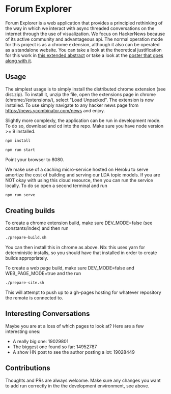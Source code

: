 # Forum Explorer

Forum Explorer is a web application that provides a principled rethinking of the way in which we interact with async threaded conversations on the internet through the use of visualization. We focus on HackerNews because of its active community and advantageous api. The normal operation mode for this project is as a chrome extension, although it also can be operated as a standalone website. You can take a look at the theoretical justification for this work in [this extended abstract](https://www.mcnutt.in/assets/forum-explorer-paper.pdf) or take a look at the [poster that goes along with it](https://www.mcnutt.in/assets/forum-explorer-poster.pdf).

## Usage

The simplest usage is to simply install the distributed chrome extension (see dist.zip). To install it, unzip the file, open the extensions page in chrome (chrome://extensions/), select "Load Unpacked". The extension is now installed. To use simply navigate to any hacker news page from https://news.ycombinator.com/news and enjoy.

Slightly more complexly, the application can be run in development mode. To do so, download and cd into the repo. Make sure you have node version >= 9 installed.  

```sh
npm install

npm run start
```
Point your browser to 8080.

We make use of a caching micro-service hosted on Heroku to serve amortize the cost of building and serving our LDA topic models. If you are NOT okay with using this cloud resource, then you can run the service locally. To do so open a second terminal and run

```sh
npm run serve
```

## Creating builds

To create a chrome extension build, make sure DEV_MODE=false (see constants/index) and then run

```sh
./prepare-build.sh
```
You can then install this in chrome as above. Nb: this uses yarn for deterministic installs, so you should have that installed in order to create builds appropriately.

To create a web page build, make sure DEV_MODE=false and WEB_PAGE_MODE=true and the run

```sh
./prepare-site.sh
```

This will attempt to push up to a gh-pages hosting for whatever repository the remote is connected to.

## Interesting Conversations

Maybe you are at a loss of which pages to look at? Here are a few interesting ones:
- A really big one: 19029801
- The biggest one found so far: 14952787
- A show HN post to see the author posting a lot: 19028449

## Contributions

Thoughts and PRs are always welcome. Make sure any changes you want to add run correctly in the the development environment, see above.
